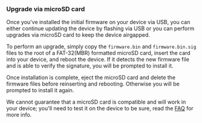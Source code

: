 ### Upgrade via microSD card
Once you've installed the initial firmware on your device via USB, you can either continue updating the device by flashing via USB or you can perform upgrades via microSD card to keep the device airgapped.

To perform an upgrade, simply copy the `firmware.bin` and `firmware.bin.sig` files to the root of a FAT-32(MBR) formatted microSD card, insert the card into your device, and reboot the device. If it detects the new firmware file and is able to verify the signature, you will be prompted to install it.

Once installation is complete, eject the microSD card and delete the firmware files before reinserting and rebooting. Otherwise you will be prompted to install it again.

We cannot guarantee that a microSD card is compatible and will work in your device; you'll need to test it on the device to be sure, read the [FAQ](faq.en.md/#why-isnt-krux-detecting-my-microsd-card-or-presenting-an-error) for more info.